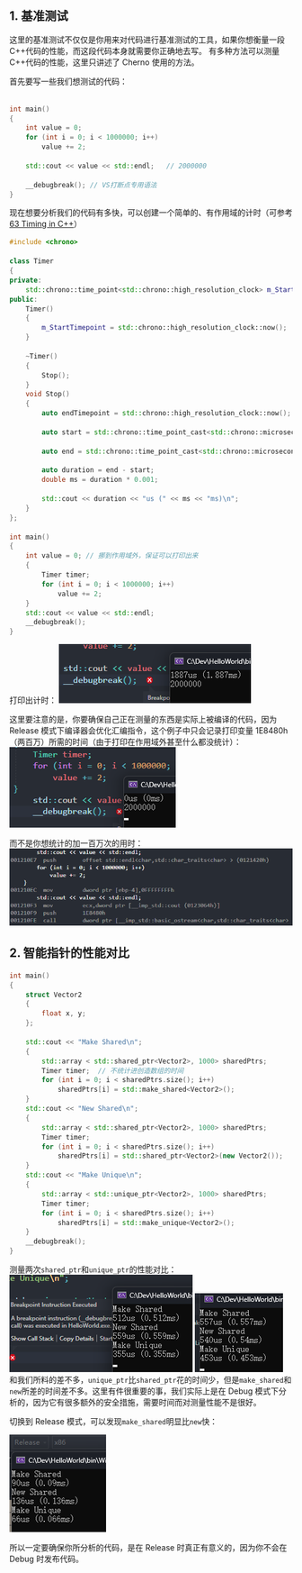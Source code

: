 ## 1. 基准测试

这里的基准测试不仅仅是你用来对代码进行基准测试的工具，如果你想衡量一段 C++代码的性能，而这段代码本身就需要你正确地去写。
有多种方法可以测量 C++代码的性能，这里只讲述了 Cherno 使用的方法。

首先要写一些我们想测试的代码：

```cpp

int main()
{
	int value = 0;
	for (int i = 0; i < 1000000; i++)
		value += 2;

	std::cout << value << std::endl;   // 2000000

	__debugbreak(); // VS打断点专用语法
}
```

现在想要分析我们的代码有多快，可以创建一个简单的、有作用域的计时（可参考[63 Timing in C++](63%20Timing%20in%20C++.md)）

```cpp
#include <chrono>

class Timer
{
private:
	std::chrono::time_point<std::chrono::high_resolution_clock> m_StartTimepoint;
public:
	Timer()
	{
		m_StartTimepoint = std::chrono::high_resolution_clock::now();
	}

	~Timer()
	{
		Stop();
	}
	void Stop()
	{
		auto endTimepoint = std::chrono::high_resolution_clock::now();

		auto start = std::chrono::time_point_cast<std::chrono::microseconds>(m_StartTimepoint).time_since_epoch().count();

		auto end = std::chrono::time_point_cast<std::chrono::microseconds>(endTimepoint).time_since_epoch().count();

		auto duration = end - start;
		double ms = duration * 0.001;

		std::cout << duration << "us (" << ms << "ms)\n";
	}
};

int main()
{
	int value = 0; // 挪到作用域外，保证可以打印出来
	{
		Timer timer;
		for (int i = 0; i < 1000000; i++)
			value += 2;
	}
	std::cout << value << std::endl;
	__debugbreak();
}
```

打印出计时：
![](./storage%20bag/Pasted%20image%2020230731161600.png)

这里要注意的是，你要确保自己正在测量的东西是实际上被编译的代码，因为 Release 模式下编译器会优化汇编指令，这个例子中只会记录打印变量 1E8480h（两百万）所需的时间（由于打印在作用域外甚至什么都没统计）：
![](./storage%20bag/Pasted%20image%2020230731162520.png)

而不是你想统计的加一百万次的用时：
![](./storage%20bag/Pasted%20image%2020230731162208.png)

## 2. 智能指针的性能对比

```cpp
int main()
{
	struct Vector2
	{
		float x, y;
	};

	std::cout << "Make Shared\n";
	{
		std::array < std::shared_ptr<Vector2>, 1000> sharedPtrs;
		Timer timer;  // 不统计进创造数组的时间
		for (int i = 0; i < sharedPtrs.size(); i++)
			sharedPtrs[i] = std::make_shared<Vector2>();
	}
	std::cout << "New Shared\n";
	{
		std::array < std::shared_ptr<Vector2>, 1000> sharedPtrs;
		Timer timer;
		for (int i = 0; i < sharedPtrs.size(); i++)
			sharedPtrs[i] = std::shared_ptr<Vector2>(new Vector2());
	}
	std::cout << "Make Unique\n";
	{
		std::array < std::unique_ptr<Vector2>, 1000> sharedPtrs;
		Timer timer;
		for (int i = 0; i < sharedPtrs.size(); i++)
			sharedPtrs[i] = std::make_unique<Vector2>();
	}
	__debugbreak();
}
```

测量两次`shared_ptr`和`unique_ptr`的性能对比：
![](./storage%20bag/Pasted%20image%2020230731163728.png)
![](./storage%20bag/Pasted%20image%2020230731163913.png)
和我们所料的差不多，`unique_ptr`比`shared_ptr`花的时间少，但是`make_shared`和`new`所差的时间差不多。这里有件很重要的事，我们实际上是在 Debug 模式下分析的，因为它有很多额外的安全措施，需要时间而对测量性能不是很好。

切换到 Release 模式，可以发现`make_shared`明显比`new`快：

![](./storage%20bag/Pasted%20image%2020230731164128.png)

所以一定要确保你所分析的代码，是在 Release 时真正有意义的，因为你不会在 Debug 时发布代码。
